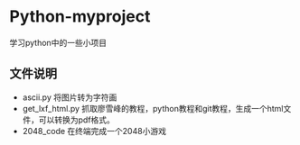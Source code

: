 # Python-myproject
学习python中的一些小项目

## 文件说明
* ascii.py 将图片转为字符画
* get_lxf_html.py 抓取廖雪峰的教程，python教程和git教程，生成一个html文件，可以转换为pdf格式。
* 2048_code 在终端完成一个2048小游戏

